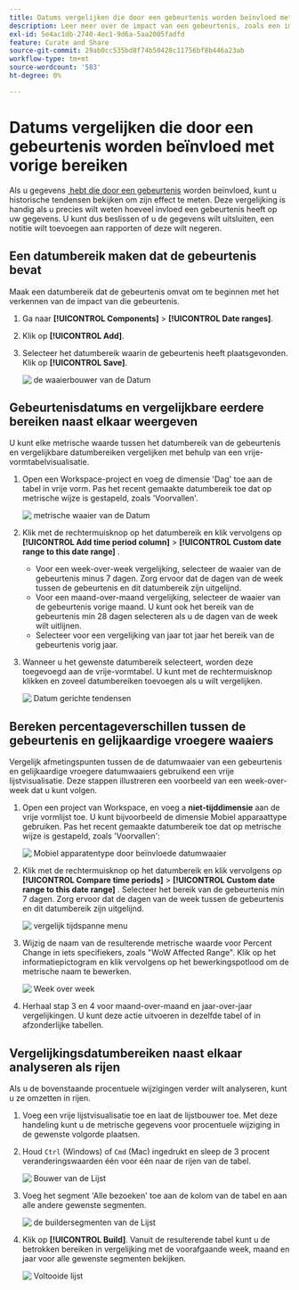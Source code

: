 ```yaml
---
title: Datums vergelijken die door een gebeurtenis worden beïnvloed met vorige bereiken
description: Leer meer over de impact van een gebeurtenis, zoals een implementatieprobleem of een stroomstoring, door deze te vergelijken met eerdere trends.
exl-id: 5e4ac1db-2740-4ec1-9d6a-5aa2005fadfd
feature: Curate and Share
source-git-commit: 29ab0cc535bd8f74b50428c11756bf8b446a23ab
workflow-type: tm+mt
source-wordcount: '583'
ht-degree: 0%

---
```


# Datums vergelijken die door een gebeurtenis worden beïnvloed met vorige bereiken

Als u gegevens [&#x200B; hebt die door een gebeurtenis &#x200B;](overview.md) worden beïnvloed, kunt u historische tendensen bekijken om zijn effect te meten. Deze vergelijking is handig als u precies wilt weten hoeveel invloed een gebeurtenis heeft op uw gegevens. U kunt dus beslissen of u de gegevens wilt uitsluiten, een notitie wilt toevoegen aan rapporten of deze wilt negeren.

## Een datumbereik maken dat de gebeurtenis bevat

Maak een datumbereik dat de gebeurtenis omvat om te beginnen met het verkennen van de impact van die gebeurtenis.

1. Ga naar **[!UICONTROL Components]** > **[!UICONTROL Date ranges]**.
2. Klik op **[!UICONTROL Add]**.
3. Selecteer het datumbereik waarin de gebeurtenis heeft plaatsgevonden. Klik op **[!UICONTROL Save]**.

   ![&#x200B; de waaierbouwer van de Datum &#x200B;](assets/date_range_builder.png)

## Gebeurtenisdatums en vergelijkbare eerdere bereiken naast elkaar weergeven

U kunt elke metrische waarde tussen het datumbereik van de gebeurtenis en vergelijkbare datumbereiken vergelijken met behulp van een vrije-vormtabelvisualisatie.

1. Open een Workspace-project en voeg de dimensie &#39;Dag&#39; toe aan de tabel in vrije vorm. Pas het recent gemaakte datumbereik toe dat op metrische wijze is gestapeld, zoals &#39;Voorvallen&#39;.

   ![&#x200B; metrische waaier van de Datum &#x200B;](assets/date_range_metric.png)

2. Klik met de rechtermuisknop op het datumbereik en klik vervolgens op **[!UICONTROL Add time period column]** > **[!UICONTROL Custom date range to this date range]** .
   * Voor een week-over-week vergelijking, selecteer de waaier van de gebeurtenis minus 7 dagen. Zorg ervoor dat de dagen van de week tussen de gebeurtenis en dit datumbereik zijn uitgelijnd.
   * Voor een maand-over-maand vergelijking, selecteer de waaier van de gebeurtenis vorige maand. U kunt ook het bereik van de gebeurtenis min 28 dagen selecteren als u de dagen van de week wilt uitlijnen.
   * Selecteer voor een vergelijking van jaar tot jaar het bereik van de gebeurtenis vorig jaar.
3. Wanneer u het gewenste datumbereik selecteert, worden deze toegevoegd aan de vrije-vormtabel. U kunt met de rechtermuisknop klikken en zoveel datumbereiken toevoegen als u wilt vergelijken.

   ![&#x200B; Datum gerichte tendensen &#x200B;](assets/date_aligned_trends.png)

## Bereken percentageverschillen tussen de gebeurtenis en gelijkaardige vroegere waaiers

Vergelijk afmetingspunten tussen de de datumwaaier van een gebeurtenis en gelijkaardige vroegere datumwaaiers gebruikend een vrije lijstvisualisatie. Deze stappen illustreren een voorbeeld van een week-over-week dat u kunt volgen.

1. Open een project van Workspace, en voeg a **niet-tijddimensie** aan de vrije vormlijst toe. U kunt bijvoorbeeld de dimensie Mobiel apparaattype gebruiken. Pas het recent gemaakte datumbereik toe dat op metrische wijze is gestapeld, zoals &#39;Voorvallen&#39;:

   ![&#x200B; Mobiel apparatentype door beïnvloede datumwaaier &#x200B;](assets/mobile_device_type.png)

2. Klik met de rechtermuisknop op het datumbereik en klik vervolgens op **[!UICONTROL Compare time periods]** > **[!UICONTROL Custom date range to this date range]** . Selecteer het bereik van de gebeurtenis min 7 dagen. Zorg ervoor dat de dagen van de week tussen de gebeurtenis en dit datumbereik zijn uitgelijnd.

   ![&#x200B; vergelijk tijdspanne menu &#x200B;](assets/compare_time_custom.png)

3. Wijzig de naam van de resulterende metrische waarde voor Percent Change in iets specifiekers, zoals &quot;WoW Affected Range&quot;. Klik op het informatiepictogram en klik vervolgens op het bewerkingspotlood om de metrische naam te bewerken.

   ![&#x200B; Week over week &#x200B;](assets/wow_affected_range.png)

4. Herhaal stap 3 en 4 voor maand-over-maand en jaar-over-jaar vergelijkingen. U kunt deze actie uitvoeren in dezelfde tabel of in afzonderlijke tabellen.

## Vergelijkingsdatumbereiken naast elkaar analyseren als rijen

Als u de bovenstaande procentuele wijzigingen verder wilt analyseren, kunt u ze omzetten in rijen.

1. Voeg een vrije lijstvisualisatie toe en laat de lijstbouwer toe. Met deze handeling kunt u de metrische gegevens voor procentuele wijziging in de gewenste volgorde plaatsen.
2. Houd `Ctrl` (Windows) of `Cmd` (Mac) ingedrukt en sleep de 3 procent veranderingswaarden één voor één naar de rijen van de tabel.

   ![&#x200B; Bouwer van de Lijst &#x200B;](assets/table_builder.png)

3. Voeg het segment &#39;Alle bezoeken&#39; toe aan de kolom van de tabel en aan alle andere gewenste segmenten.

   ![&#x200B; de buildersegmenten van de Lijst &#x200B;](assets/table_builder_segments.png)

4. Klik op **[!UICONTROL Build]**. Vanuit de resulterende tabel kunt u de betrokken bereiken in vergelijking met de voorafgaande week, maand en jaar voor alle gewenste segmenten bekijken.

   ![&#x200B; Voltooide lijst &#x200B;](assets/table_builder_finished.png)
